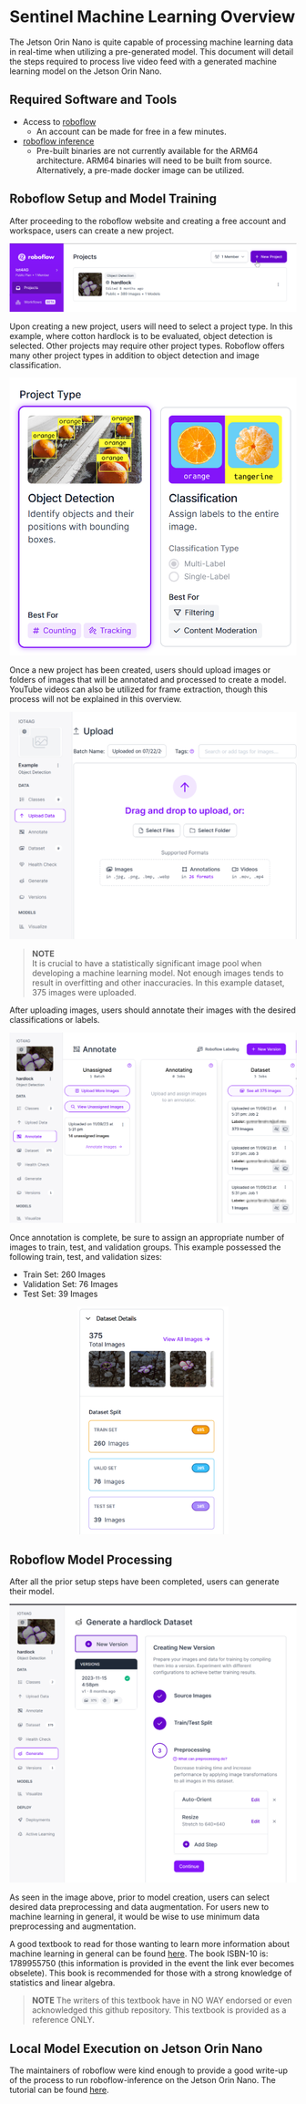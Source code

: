 # Sentinel Machine Learning Overview

The Jetson Orin Nano is quite capable of processing machine learning data in real-time when utilizing a pre-generated model. This document will detail the steps required to process live video feed with a generated machine learning model on the Jetson Orin Nano.

## Required Software and Tools
* Access to [roboflow](https://app.roboflow.com)
    * An account can be made for free in a few minutes.
* [roboflow inference](https://github.com/roboflow/inference)
    * Pre-built binaries are not currently available for the ARM64 architecture. ARM64 binaries will need to be built from source. Alternatively, a pre-made docker image can be utilized.

## Roboflow Setup and Model Training

After proceeding to the roboflow website and creating a free account and workspace, users can create a new project.

<img src="../images/roboflow/new_project.png"/>

Upon creating a new project, users will need to select a project type. In this example, where cotton hardlock is to be evaluated, object detection is selected. Other projects may require other project types. Roboflow offers many other project types in addition to object detection and image classification.

<img src="../images/roboflow/new_project_type.png"/>

Once a new project has been created, users should upload images or folders of images that will be annotated and processed to create a model. YouTube videos can also be utilized for frame extraction, though this process will not be explained in this overview.

<img src="../images/roboflow/new_project_data_upload.png"/>

> **NOTE**  
> It is crucial to have a statistically significant image pool when developing a machine learning model. Not enough images tends to result in overfitting and other inaccuracies. In this example dataset, 375 images were uploaded.

After uploading images, users should annotate their images with the desired classifications or labels.

<img src="../images/roboflow/new_project_annotate.png"/>

Once annotation is complete, be sure to assign an appropriate number of images to train, test, and validation groups. This example possessed the following train, test, and validation sizes:
* Train Set: 260 Images
* Validation Set: 76 Images
* Test Set: 39 Images

<p align="center">
<img src="../images/roboflow/dataset_details.png" height="400"/>
</p>

## Roboflow Model Processing

After all the prior setup steps have been completed, users can generate their model.

<img src="../images/roboflow/model_generation.png"/>

As seen in the image above, prior to model creation, users can select desired data preprocessing and data augmentation. For users new to machine learning in general, it would be wise to use minimum data preprocessing and augmentation.

A good textbook to read for those wanting to learn more information about machine learning in general can be found [here](https://www.amazon.com/Python-Machine-Learning-scikit-learn-TensorFlow-dp-1789955750/dp/1789955750/ref=dp_ob_title_bk). The book ISBN-10 is: 1789955750 (this information is provided in the event the link ever becomes obselete). This book is recommended for those with a strong knowledge of statistics and linear algebra.
> **NOTE**
> The writers of this textbook have in NO WAY endorsed or even acknowledged this github repository. This textbook is provided as a reference ONLY.

## Local Model Execution on Jetson Orin Nano

The maintainers of roboflow were kind enough to provide a good write-up of the process to run roboflow-inference on the Jetson Orin Nano. The tutorial can be found [here](https://blog.roboflow.com/license-plate-detection-jetson/).
